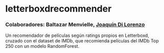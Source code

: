 # letterboxdrecommender
### Colaboradores: Baltazar Menvielle, [Joaquín Di Lorenzo](https://github.com/JoaquinDiLorenzo)
Un recomendador de películas según ratings propios en Letterboxd, cruzado con el dataset de IMDb, que recomienda películas del IMDb Top 250 con un modelo RandomForest.
